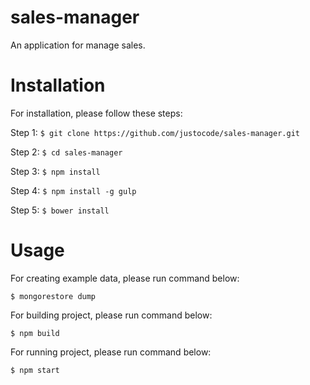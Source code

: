 # sales-manager
An application for manage sales.

# Installation
For installation, please follow these steps:

Step 1: `$ git clone https://github.com/justocode/sales-manager.git`

Step 2: `$ cd sales-manager`

Step 3: `$ npm install`

Step 4: `$ npm install -g gulp`

Step 5: `$ bower install`

# Usage
For creating example data, please run command below:

`$ mongorestore dump`

For building project, please run command below:

`$ npm build`

For running project, please run command below:

`$ npm start`
